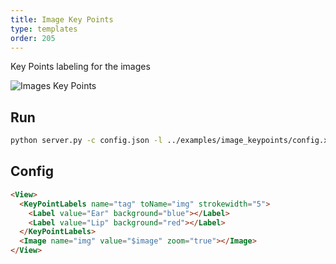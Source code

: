 ```yaml
---
title: Image Key Points
type: templates
order: 205
---
```


Key Points labeling for the images

<img src="/images/screens/image_keypoints.png" class="img-template-example" title="Images Key Points" />

## Run

```bash
python server.py -c config.json -l ../examples/image_keypoints/config.xml -i ../examples/image_keypoints/tasks.json -o output_keypoints
```

## Config 

```html
<View>
  <KeyPointLabels name="tag" toName="img" strokewidth="5">
    <Label value="Ear" background="blue"></Label>
    <Label value="Lip" background="red"></Label>
  </KeyPointLabels>
  <Image name="img" value="$image" zoom="true"></Image>
</View>
```
